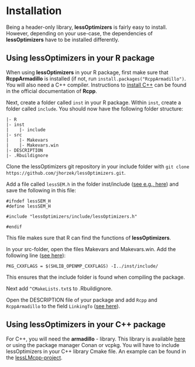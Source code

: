 # Installation

Being a header-only library, **lessOptimizers** is fairly easy to install.
However, depending on your use-case, the dependencies of **lessOptimizers** have 
to be installed differently.

## Using lessOptimizers in your R package

When using **lessOptimizers** in your R package, first make sure that **RcppArmadillo**
is installed (if not, run `install.packages("RcppArmadillo")`. You will also
need a C++ compiler. Instructions to [install C++](https://teuder.github.io/rcpp4everyone_en/020_install.html) 
can be found in the official documentation of **Rcpp**.

Next, create a folder called `inst` in your R package. Within `inst`, create a folder
called `include`. You should now have the following folder structure:

```
|- R
|- inst
|    |- include
|- src
|    |- Makevars
|    |- Makevars.win
|- DESCRIPTION
|- .Rbuildignore
```

Clone the lessOptimizers git repository in your include folder with `git clone https://github.com/jhorzek/lessOptimizers.git`.

Add a file called `lessSEM.h` in the folder inst/include ([see e.g., here](https://github.com/jhorzek/lessSEM/blob/82a4432649f4c9d6072f79836ef3ddefb001d083/inst/include/lessSEM.h)) and
save the following in this file:

```
#ifndef lessSEM_H
#define lessSEM_H

#include "lessOptimizers/include/lessOptimizers.h"

#endif
```

This file makes sure that R can find the functions of **lessOptimizers**. 

In your src-folder, open the files Makevars and Makevars.win. Add the following line ([see here](https://github.com/jhorzek/lessSEM/blob/82a4432649f4c9d6072f79836ef3ddefb001d083/src/Makevars#L1)):
```
PKG_CXXFLAGS = $(SHLIB_OPENMP_CXXFLAGS) -I../inst/include/
```
This ensures that the include folder is found when compiling the package.

Next add `^CMakeLists.txt$` to .Rbuildignore.

Open the DESCRIPTION file of your package and add `Rcpp` and `RcppArmadillo` to the field `LinkingTo` ([see here](https://github.com/jhorzek/lessSEM/blob/82a4432649f4c9d6072f79836ef3ddefb001d083/DESCRIPTION#L45)).

## Using lessOptimizers in your C++ package

For C++, you will need the **armadillo** - library. This library is available [here](https://arma.sourceforge.net/)
or using the package manager Conan or vcpkg. You will have to include lessOptimizers in your
C++ library Cmake file. An example can be found in the [lessLMcpp-project](https://github.com/jhorzek/lessLMcpp).


